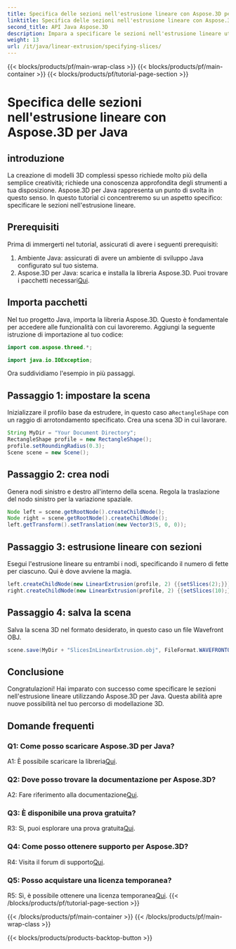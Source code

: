 ```yaml
---
title: Specifica delle sezioni nell'estrusione lineare con Aspose.3D per Java
linktitle: Specifica delle sezioni nell'estrusione lineare con Aspose.3D per Java
second_title: API Java Aspose.3D
description: Impara a specificare le sezioni nell'estrusione lineare utilizzando Aspose.3D per Java. Migliora le tue capacità di modellazione 3D con questa guida passo passo.
weight: 13
url: /it/java/linear-extrusion/specifying-slices/
---
```


{{< blocks/products/pf/main-wrap-class >}}
{{< blocks/products/pf/main-container >}}
{{< blocks/products/pf/tutorial-page-section >}}

# Specifica delle sezioni nell'estrusione lineare con Aspose.3D per Java

## introduzione

La creazione di modelli 3D complessi spesso richiede molto più della semplice creatività; richiede una conoscenza approfondita degli strumenti a tua disposizione. Aspose.3D per Java rappresenta un punto di svolta in questo senso. In questo tutorial ci concentreremo su un aspetto specifico: specificare le sezioni nell'estrusione lineare.

## Prerequisiti

Prima di immergerti nel tutorial, assicurati di avere i seguenti prerequisiti:

1. Ambiente Java: assicurati di avere un ambiente di sviluppo Java configurato sul tuo sistema.
2.  Aspose.3D per Java: scarica e installa la libreria Aspose.3D. Puoi trovare i pacchetti necessari[Qui](https://releases.aspose.com/3d/java/).

## Importa pacchetti

Nel tuo progetto Java, importa la libreria Aspose.3D. Questo è fondamentale per accedere alle funzionalità con cui lavoreremo. Aggiungi la seguente istruzione di importazione al tuo codice:

```java
import com.aspose.threed.*;

import java.io.IOException;
```

Ora suddividiamo l'esempio in più passaggi.

## Passaggio 1: impostare la scena

Inizializzare il profilo base da estrudere, in questo caso a`RectangleShape` con un raggio di arrotondamento specificato. Crea una scena 3D in cui lavorare.

```java
String MyDir = "Your Document Directory";
RectangleShape profile = new RectangleShape();
profile.setRoundingRadius(0.3);
Scene scene = new Scene();
```

## Passaggio 2: crea nodi

Genera nodi sinistro e destro all'interno della scena. Regola la traslazione del nodo sinistro per la variazione spaziale.

```java
Node left = scene.getRootNode().createChildNode();
Node right = scene.getRootNode().createChildNode();
left.getTransform().setTranslation(new Vector3(5, 0, 0));
```

## Passaggio 3: estrusione lineare con sezioni

Esegui l'estrusione lineare su entrambi i nodi, specificando il numero di fette per ciascuno. Qui è dove avviene la magia.

```java
left.createChildNode(new LinearExtrusion(profile, 2) {{setSlices(2);}});
right.createChildNode(new LinearExtrusion(profile, 2) {{setSlices(10);}});
```

## Passaggio 4: salva la scena

Salva la scena 3D nel formato desiderato, in questo caso un file Wavefront OBJ.

```java
scene.save(MyDir + "SlicesInLinearExtrusion.obj", FileFormat.WAVEFRONTOBJ);
```

## Conclusione

Congratulazioni! Hai imparato con successo come specificare le sezioni nell'estrusione lineare utilizzando Aspose.3D per Java. Questa abilità apre nuove possibilità nel tuo percorso di modellazione 3D.

## Domande frequenti

### Q1: Come posso scaricare Aspose.3D per Java?

 A1: È possibile scaricare la libreria[Qui](https://releases.aspose.com/3d/java/).

### Q2: Dove posso trovare la documentazione per Aspose.3D?

 A2: Fare riferimento alla documentazione[Qui](https://reference.aspose.com/3d/java/).

### Q3: È disponibile una prova gratuita?

 R3: Sì, puoi esplorare una prova gratuita[Qui](https://releases.aspose.com/).

### Q4: Come posso ottenere supporto per Aspose.3D?

 R4: Visita il forum di supporto[Qui](https://forum.aspose.com/c/3d/18).

### Q5: Posso acquistare una licenza temporanea?

 R5: Sì, è possibile ottenere una licenza temporanea[Qui](https://purchase.aspose.com/temporary-license/).
{{< /blocks/products/pf/tutorial-page-section >}}

{{< /blocks/products/pf/main-container >}}
{{< /blocks/products/pf/main-wrap-class >}}

{{< blocks/products/products-backtop-button >}}
